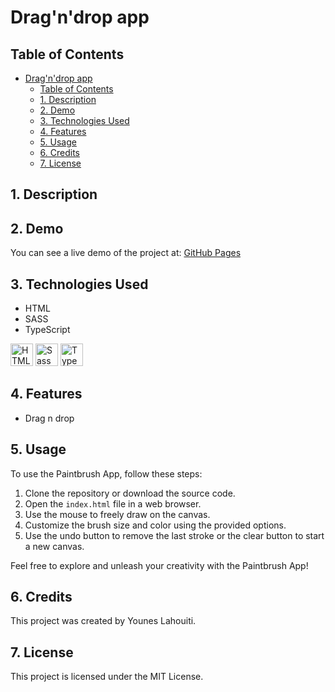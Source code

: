 # Drag'n'drop app

## Table of Contents

- [Drag'n'drop app](#dragndrop-app)
  - [Table of Contents](#table-of-contents)
  - [1. Description](#1-description)
  - [2. Demo](#2-demo)
  - [3. Technologies Used](#3-technologies-used)
  - [4. Features](#4-features)
  - [5. Usage](#5-usage)
  - [6. Credits](#6-credits)
  - [7. License](#7-license)

## 1. Description


## 2. Demo

You can see a live demo of the project at: [GitHub Pages](https://lephenix47.github.io/Paintbrush_Younes-Lahouiti/)

## 3. Technologies Used

- HTML
- SASS
- TypeScript

<a href="https://developer.mozilla.org/en-US/docs/Glossary/HTML5" target="_blank" rel="noreferrer" title="HTML5"><img src="https://raw.githubusercontent.com/danielcranney/readme-generator/main/public/icons/skills/html5-colored.svg" width="36" height="36" alt="HTML5" /></a>
<a href="https://sass-lang.com/" target="_blank" rel="noreferrer" title="SASS"><img src="https://raw.githubusercontent.com/danielcranney/readme-generator/main/public/icons/skills/sass-colored.svg" width="36" height="36" alt="Sass" /></a>
<a href="https://www.typescriptlang.org/" target="_blank" rel="noreferrer" title="TypeScript"><img src="https://raw.githubusercontent.com/danielcranney/readme-generator/main/public/icons/skills/typescript-colored.svg" width="36" height="36" alt="TypeScript" /></a>

## 4. Features

- Drag n drop

## 5. Usage

To use the Paintbrush App, follow these steps:

1. Clone the repository or download the source code.
2. Open the `index.html` file in a web browser.
3. Use the mouse to freely draw on the canvas.
4. Customize the brush size and color using the provided options.
5. Use the undo button to remove the last stroke or the clear button to start a new canvas.

Feel free to explore and unleash your creativity with the Paintbrush App!

## 6. Credits

This project was created by Younes Lahouiti.

## 7. License

This project is licensed under the MIT License.
